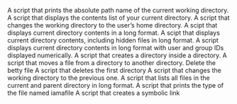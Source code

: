 A script that prints the absolute path name of the current working directory.
A script that displays the contents list of your current directory.
A script that changes the working directory to the user’s home directory.
A scipt that displays current directory contents in a long format.
A scipt that displays current directory contents, including hidden files in long format.
A script displays current directory contents in long format with user and group IDs displayed numerically.
A script that creates a directory inside a directory.
A script that moves a file from a directory to another directory.
Delete the betty file
A script that deletes the first directory
A script that changes the working directory to the previous one.
A script that lists all files in the current and parent directory in long format.
A script that prints the type of the file named iamafile 
A script that creates a symbolic link 
